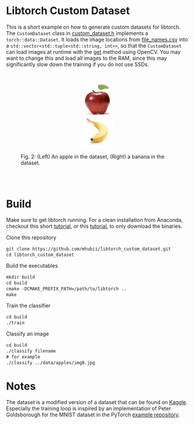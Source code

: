 # Libtorch Custom Dataset
This is a short example on how to generate custom datasets for libtorch. The `CustomDataset` class in [custom_dataset.h](custom_dataset.h) implements a `torch::data::Dataset`. It loads the image locations from [file_names.csv](file_names.csv) into a `std::vector<std::tuple<std::string, int>>`, so that the `CustomDataset` can load images at runtime with the [get](https://github.com/mhubii/libtorch_custom_dataset/blob/cd3d1028d074bf068924c82387d4520708b7ea8b/custom_dataset.h#L23) method using OpenCV. You may want to change this and load all images to the RAM, since this may significantly slow down the training if you do not use SSDs.

<br>
<figure>
  <p align="center"><img src="data/apples/img2.jpg" width="20%" height="20%" hspace="100"><img src="data/bananas/img0.jpg"      width="20%" height="20%" hspace="100"></p>
  <figcaption>Fig. 2: (Left) An apple in the dataset, (Right) a banana in the dataset.</figcaption>
</figure>
<br><br>

# Build
Make sure to get libtorch running. For a clean installation from Anaconda, checkout this short [tutorial](https://gist.github.com/mhubii/1c1049fb5043b8be262259efac4b89d5), or this [tutorial](https://pytorch.org/cppdocs/installing.html), to only download the binaries.

Clone this repository
```shell
git clone https://github.com/mhubii/libtorch_custom_dataset.git
cd libtorch_custom_dataset
```

Build the executables
```shell
mkdir build
cd build
cmake -DCMAKE_PREFIX_PATH=/path/to/libtorch ..
make
```
Train the classifier
```shell
cd build
./train
```
Classify an image
```shell
cd build
./classify filename
# for example
./classify ../data/apples/img0.jpg
```

# Notes
The dataset is a modified version of a dataset that can be found on [Kaggle](https://www.kaggle.com/sriramr/apples-bananas-oranges).
Especially the training loop is inspired by an implementation of Peter Goldsborough for the MNIST dataset in the PyTorch [example repository](https://github.com/pytorch/examples/tree/master/cpp/mnist).
